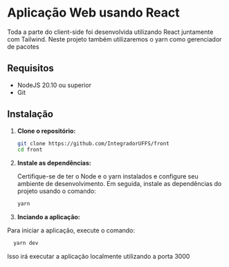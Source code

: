 # Aplicação Web usando React

Toda a parte do client-side foi desenvolvida utilizando React juntamente com Tailwind. Neste projeto também utilizaremos o yarn como gerenciador de pacotes

## Requisitos

- NodeJS 20.10 ou superior
- Git

## Instalação

1. **Clone o repositório:**

   ```bash
   git clone https://github.com/IntegradorUFFS/front
   cd front
   ```

2. **Instale as dependências:**

   Certifique-se de ter o Node e o yarn instalados e configure seu ambiente de desenvolvimento. Em seguida, instale as dependências do projeto usando o comando:

   ```bash
   yarn
   ```

3. **Inciando a aplicação:**

Para iniciar a aplicação, execute o comando:

```bash
  yarn dev
```

Isso irá executar a aplicação localmente utilizando a porta 3000
